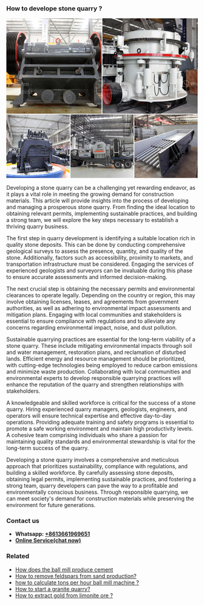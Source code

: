 <h3>How to develope stone quarry ?</h3><img src='1701745223.jpg' alt=''><p>Developing a stone quarry can be a challenging yet rewarding endeavor, as it plays a vital role in meeting the growing demand for construction materials. This article will provide insights into the process of developing and managing a prosperous stone quarry. From finding the ideal location to obtaining relevant permits, implementing sustainable practices, and building a strong team, we will explore the key steps necessary to establish a thriving quarry business.</p><p>The first step in quarry development is identifying a suitable location rich in quality stone deposits. This can be done by conducting comprehensive geological surveys to assess the presence, quantity, and quality of the stone. Additionally, factors such as accessibility, proximity to markets, and transportation infrastructure must be considered. Engaging the services of experienced geologists and surveyors can be invaluable during this phase to ensure accurate assessments and informed decision-making.</p><p>The next crucial step is obtaining the necessary permits and environmental clearances to operate legally. Depending on the country or region, this may involve obtaining licenses, leases, and agreements from government authorities, as well as adhering to environmental impact assessments and mitigation plans. Engaging with local communities and stakeholders is essential to ensure compliance with regulations and to alleviate any concerns regarding environmental impact, noise, and dust pollution.</p><p>Sustainable quarrying practices are essential for the long-term viability of a stone quarry. These include mitigating environmental impacts through soil and water management, restoration plans, and reclamation of disturbed lands. Efficient energy and resource management should be prioritized, with cutting-edge technologies being employed to reduce carbon emissions and minimize waste production. Collaborating with local communities and environmental experts to develop responsible quarrying practices will enhance the reputation of the quarry and strengthen relationships with stakeholders.</p><p>A knowledgeable and skilled workforce is critical for the success of a stone quarry. Hiring experienced quarry managers, geologists, engineers, and operators will ensure technical expertise and effective day-to-day operations. Providing adequate training and safety programs is essential to promote a safe working environment and maintain high productivity levels. A cohesive team comprising individuals who share a passion for maintaining quality standards and environmental stewardship is vital for the long-term success of the quarry.</p><p>Developing a stone quarry involves a comprehensive and meticulous approach that prioritizes sustainability, compliance with regulations, and building a skilled workforce. By carefully assessing stone deposits, obtaining legal permits, implementing sustainable practices, and fostering a strong team, quarry developers can pave the way to a profitable and environmentally conscious business. Through responsible quarrying, we can meet society's demand for construction materials while preserving the environment for future generations.</p><h3>Contact us</h3><ul><li><strong>Whatsapp:&nbsp;<a href="https://wa.me/8613661969651">+8613661969651</a></strong></li><li><a href="https://swt.shibang-china.com/?git&amp;zhl&amp;How to develope stone quarry "><strong>Online Service(chat now)</strong></a></li></ul><h3>Related</h3><ul><li><a href='How does the ball mill produce cement.md'>How does the ball mill produce cement</a></li><li><a href='How to remove feldspars from sand production.md'>How to remove feldspars from sand production?</a></li><li><a href='how to calculate tons per hour ball mill machine .md'>how to calculate tons per hour ball mill machine ?</a></li><li><a href='How to start a granite quarry.md'>How to start a granite quarry?</a></li><li><a href='How to extract gold from limonite ore .md'>How to extract gold from limonite ore ?</a></li></ul>